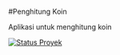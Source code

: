 #Penghitung Koin

Aplikasi untuk menghitung koin

[![Status Proyek](https://img.shields.io/badge/status-berjalan-brightgreen.svg)](https://github.com/username/nama-proyek)
